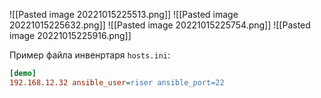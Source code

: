 ![[Pasted image 20221015225513.png]]
![[Pasted image 20221015225632.png]]
![[Pasted image 20221015225754.png]]
![[Pasted image 20221015225916.png]]

Пример файла инвенртаря `hosts.ini`:
```ini
[demo]
192.168.12.32 ansible_user=riser ansible_port=22 
```
